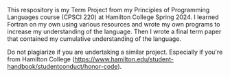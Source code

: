 This respository is my Term Project from my Principles of Programming Languages course (CPSCI 220) at Hamilton College Spring 2024.
I learned Fortran on my own using various resources and wrote my own programs to increase my understanding of the language.
Then I wrote a final term paper that contained my cumulative understanding of the language.

Do not plagiarize if you are undertaking a similar project.
Especially if you're from Hamilton College (https://www.hamilton.edu/student-handbook/studentconduct/honor-code).
